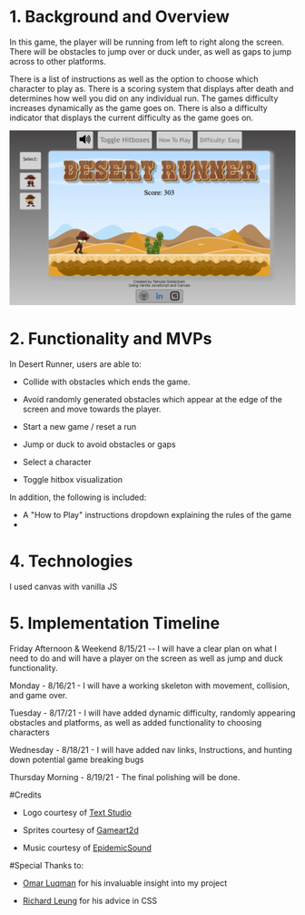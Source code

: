 <h1>1. Background and Overview</h1>

In this game, the player will be running from left to right
along the screen. There will be obstacles to jump over or 
duck under, as well as gaps to jump across to other platforms.

There is a list of instructions as well as the option 
to choose which character to play as. There is a scoring 
system that displays after death and determines how well
you did on any individual run. The games difficulty increases
dynamically as the game goes on. There is also a difficulty 
indicator that displays the current difficulty as the game 
goes on. 


<img src='./src/assets/nav/DesertRunner_.png' width='600' />

<h1>2. Functionality and MVPs</h1>

In Desert Runner, users are able to:

- Collide with obstacles which ends the game.

- Avoid randomly generated obstacles which appear at the edge of the screen and move towards the player.

- Start a new game / reset a run

- Jump or duck to avoid obstacles or gaps

- Select a character

- Toggle hitbox visualization 

 

In addition, the following is included:

- A "How to Play" instructions dropdown explaining the rules of the game
- 

<h1>4. Technologies</h1>

I used canvas with vanilla JS

<h1>5. Implementation Timeline</h1>

Friday Afternoon & Weekend  8/15/21 -- I will have a clear plan on what I need to do and will have a player on the screen as well as jump and duck functionality.

Monday - 8/16/21 - I will have a working skeleton with movement, collision, and game over.

Tuesday - 8/17/21 - I will have added dynamic difficulty, randomly appearing obstacles and platforms, as well as added functionality to choosing characters

Wednesday - 8/18/21 - I will have added nav links, Instructions, and hunting down potential game breaking bugs

Thursday Morning - 8/19/21 - The final polishing will be done.


#Credits 

-  Logo courtesy of <a id="logo-gen" href="https://www.textstudio.co/" title="TextStudio">Text Studio</a>

- Sprites courtesy of <a id="logo-gen" href="https://www.gameart2d.com/">Gameart2d</a>

- Music courtesy of <a href="https://www.epidemicsound.com/">EpidemicSound</a>

#Special Thanks to:

- <a href="https://github.com/omarluq">Omar Luqman</a> for his invaluable insight into my project

- <a href="https://github.com/rzleu">Richard Leung</a> for his advice in CSS





